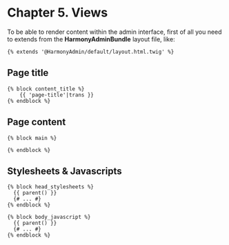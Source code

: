 # Chapter 5. Views

To be able to render content within the admin interface, first of all you need to extends from the **HarmonyAdminBundle** layout file, like:

```markup
{% extends '@HarmonyAdmin/default/layout.html.twig' %}
```

## Page title

```markup
{% block content_title %}
    {{ 'page-title'|trans }}
{% endblock %}
```

## Page content

```text
{% block main %}

{% endblock %}
```

## Stylesheets & Javascripts

```text
{% block head_stylesheets %}
  {{ parent() }}
  {# ... #}
{% endblock %}
```

```text
{% block body_javascript %}
  {{ parent() }}
  {# ... #}
{% endblock %}
```



